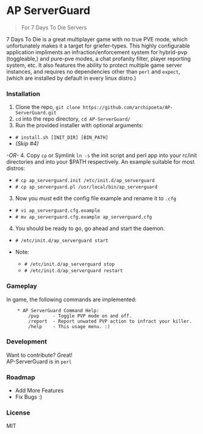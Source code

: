 # AP ServerGuard
> For 7 Days To Die Servers

7 Days To Die is a great multiplayer game with no true PVE mode, which unfortunately makes it a target for griefer-types. This highly configurable application impliments an infraction/enforcement system for hybrid-pvp (toggleable,) and pure-pve modes, a chat profanity filter, player reporting system, etc. It also features the ability
to protect multiple game server instances, and requires no dependencies other than `perl` and `expect`, (which are installed by default in every linux distro.)

### Installation
1. Clone the repo, `git clone https://github.com/archipoeta/AP-ServerGuard.git`
2. `cd` into the repo directory, `cd AP-ServerGuard/`
3. Run the provided installer with optional arguments:
 - `# install.sh [INIT_DIR] [BIN_PATH]`
 - *(Skip #4)*

  *-OR-*
4. Copy `cp` or Symlink `ln -s` the init script and perl app into your rc/init directories and into your $PATH respectively. An example suitable for most distros:
  - `# cp ap_serverguard.init /etc/init.d/ap_serverguard`
  - `# cp ap_serverguard.pl /usr/local/bin/ap_serverguard`

3. Now you *must* edit the config file example and rename it to `.cfg`
  - `# vi ap_serverguard.cfg.example`
  - `# mv ap_serverguard.cfg.example ap_serverguard.cfg`

4. You should be ready to go, go ahead and start the daemon.
  - `# /etc/init.d/ap_serverguard start`

- Note:
  - `# /etc/init.d/ap_serverguard stop`
  - `# /etc/init.d/ap_serverguard restart`

### Gameplay
In game, the following commands are implemented:

```shell
    * AP ServerGuard Command Help:
        /pvp     - Toggle PVP mode on and off.
        /report  - Report unwated PVP action to infract your killer.
        /help    - This usage menu. :)
```

### Development
Want to contribute? Great!  
AP-ServerGuard is in `perl`

### Roadmap
 - Add More Features
 - Fix Bugs :)

### License
MIT
